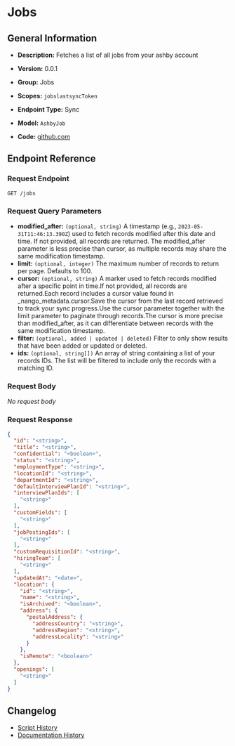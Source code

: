 <!-- BEGIN GENERATED CONTENT -->
# Jobs

## General Information

- **Description:** Fetches a list of all jobs from your ashby account

- **Version:** 0.0.1
- **Group:** Jobs
- **Scopes:** `jobslastsyncToken`
- **Endpoint Type:** Sync
- **Model:** `AshbyJob`
- **Code:** [github.com](https://github.com/NangoHQ/integration-templates/tree/main/integrations/ashby/syncs/jobs.ts)


## Endpoint Reference

### Request Endpoint

`GET /jobs`

### Request Query Parameters

- **modified_after:** `(optional, string)` A timestamp (e.g., `2023-05-31T11:46:13.390Z`) used to fetch records modified after this date and time. If not provided, all records are returned. The modified_after parameter is less precise than cursor, as multiple records may share the same modification timestamp.
- **limit:** `(optional, integer)` The maximum number of records to return per page. Defaults to 100.
- **cursor:** `(optional, string)` A marker used to fetch records modified after a specific point in time.If not provided, all records are returned.Each record includes a cursor value found in _nango_metadata.cursor.Save the cursor from the last record retrieved to track your sync progress.Use the cursor parameter together with the limit parameter to paginate through records.The cursor is more precise than modified_after, as it can differentiate between records with the same modification timestamp.
- **filter:** `(optional, added | updated | deleted)` Filter to only show results that have been added or updated or deleted.
- **ids:** `(optional, string[])` An array of string containing a list of your records IDs. The list will be filtered to include only the records with a matching ID.

### Request Body

_No request body_

### Request Response

```json
{
  "id": "<string>",
  "title": "<string>",
  "confidential": "<boolean>",
  "status": "<string>",
  "employmentType": "<string>",
  "locationId": "<string>",
  "departmentId": "<string>",
  "defaultInterviewPlanId": "<string>",
  "interviewPlanIds": [
    "<string>"
  ],
  "customFields": [
    "<string>"
  ],
  "jobPostingIds": [
    "<string>"
  ],
  "customRequisitionId": "<string>",
  "hiringTeam": [
    "<string>"
  ],
  "updatedAt": "<date>",
  "location": {
    "id": "<string>",
    "name": "<string>",
    "isArchived": "<boolean>",
    "address": {
      "postalAddress": {
        "addressCountry": "<string>",
        "addressRegion": "<string>",
        "addressLocality": "<string>"
      }
    },
    "isRemote": "<boolean>"
  },
  "openings": [
    "<string>"
  ]
}
```

## Changelog

- [Script History](https://github.com/NangoHQ/integration-templates/commits/main/integrations/ashby/syncs/jobs.ts)
- [Documentation History](https://github.com/NangoHQ/integration-templates/commits/main/integrations/ashby/syncs/jobs.md)

<!-- END  GENERATED CONTENT -->

